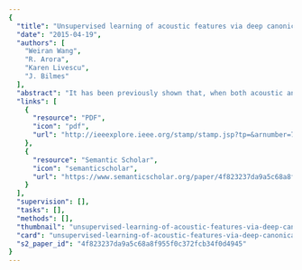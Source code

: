 ```yaml
---
{
  "title": "Unsupervised learning of acoustic features via deep canonical correlation analysis",
  "date": "2015-04-19",
  "authors": [
    "Weiran Wang",
    "R. Arora",
    "Karen Livescu",
    "J. Bilmes"
  ],
  "abstract": "It has been previously shown that, when both acoustic and articulatory training data are available, it is possible to improve phonetic recognition accuracy by learning acoustic features from this multi-view data with canonical correlation analysis (CCA). In contrast with previous work based on linear or kernel CCA, we use the recently proposed deep CCA, where the functional form of the feature mapping is a deep neural network. We apply the approach on a speaker-independent phonetic recognition task using data from the University of Wisconsin X-ray Microbeam Database. Using a tandem-style recognizer on this task, deep CCA features improve over earlier multi-view approaches as well as over articulatory inversion and typical neural network-based tandem features. We also present a new stochastic training approach for deep CCA, which produces both faster training and better-performing features.",
  "links": [
    {
      "resource": "PDF",
      "icon": "pdf",
      "url": "http://ieeexplore.ieee.org/stamp/stamp.jsp?tp=&arnumber=7178840"
    },
    {
      "resource": "Semantic Scholar",
      "icon": "semanticscholar",
      "url": "https://www.semanticscholar.org/paper/4f823237da9a5c68a8f955f0c372fcb34f0d4945"
    }
  ],
  "supervision": [],
  "tasks": [],
  "methods": [],
  "thumbnail": "unsupervised-learning-of-acoustic-features-via-deep-canonical-correlation-analysis-thumb.jpg",
  "card": "unsupervised-learning-of-acoustic-features-via-deep-canonical-correlation-analysis-card.jpg",
  "s2_paper_id": "4f823237da9a5c68a8f955f0c372fcb34f0d4945"
}
---
```


